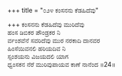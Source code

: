 +++
title = "೦೨೪ ಕಂಸನನು ಕೆಡಹಿದೆವು"

+++
ಕಂಸನನು ಕೆಡಹಿದೆವು ಮುರಿದೆವು  
ಹಂಸ ಡಿಬಿಕರ ಪೌಂಡ್ರಕರ ನಿ  
ರ್ವಂಶವೆನೆ ಸವರಿದೆವು ಮುರ ನರಕಾದಿ ದಾನವರ   
ಹಿಂಸೆಯಿವನಲಿ ಹರಿಯದಿವ ನಿ  
ಸ್ಸಂಶಯನು ವಿಜಯದಲಿ ಯಾಗ  
ಧ್ವಂಸಕನ ನೆರೆ ಮುರಿವುಪಾಯವ ಕಾಣೆ ನಾನೆಂದ     ॥24॥